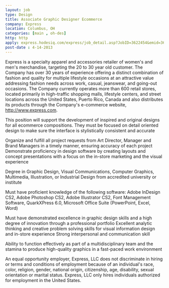 ```yaml
---
layout: job
type: Design
title: Associate Graphic Designer Ecommerce
company: Express
location: Columbus, OH
categories: [main , oh-des]
http: http
apply: express.hodesiq.com/express/job_detail.asp?JobID=3622454&emid=3640
post-date : 4-14-2013
---
```


Express is a specialty apparel and accessories retailer of women's and men's merchandise, targeting the 20 to 30 year old customer. The Company has over 30 years of experience offering a distinct combination of fashion and quality for multiple lifestyle occasions at an attractive value addressing fashion needs across work, casual, jeanswear, and going-out occasions. The Company currently operates more than 600 retail stores, located primarily in high-traffic shopping malls, lifestyle centers, and street locations across the United States, Puerto Rico, Canada and also distributes its products through the Company's e-commerce website, <http://www.express.com>.

This position will support the development of inspired and original designs for all ecommerce compositions. They must be focused on detail oriented design to make sure the interface is stylistically consistent and accurate 

Organize and fulfill all project requests from Art Director, Manager and Brand Managers in a timely manner, ensuring accuracy of each project Demonstrate proficiency in design software by creating layouts and concept presentations with a focus on the in-store marketing and the visual experience

Degree in Graphic Design, Visual Communications, Computer Graphics, Multimedia, Illustration, or Industrial Design from accredited university or institute 

Must have proficient knowledge of the following software: Adobe InDesign CS2, Adobe Photoshop CS2, Adobe Illustrator CS2, Font Management Software, QuarkXPress 6.0, Microsoft Office Suite (PowerPoint, Excel, Word) 

Must have demonstrated excellence in graphic design skills and a high degree of innovation through a professional portfolio Excellent analytic thinking and creative problem solving skills for visual information design and in-store experience Strong interpersonal and communication skill 

Ability to function effectively as part of a multidisciplinary team and the stamina to produce high-quality graphics in a fast-paced work environment

An equal opportunity employer, Express, LLC does not discriminate in hiring or terms and conditions of employment because of an individual's race, color, religion, gender, national origin, citizenship, age, disability, sexual orientation or marital status. Express, LLC only hires individuals authorized for employment in the United States.
